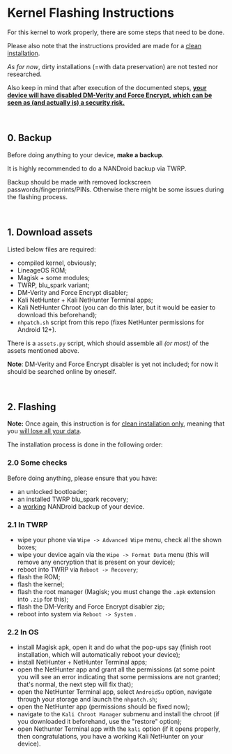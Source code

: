 # Kernel Flashing Instructions

For this kernel to work properly, there are some steps that need to be done.

Please also note that the instructions provided are made for a <u>clean installation</u>.

*As for now*, dirty installations (=with data preservation) are not tested nor researched.

Also keep in mind that after execution of the documented steps, <u>**your device will have disabled DM-Verity and Force Encrypt, which can be seen as (and actually is) a security risk.**</u>

<br>

## **0. Backup**

Before doing anything to your device, **make a backup**.

It is highly recommended to do a NANDroid backup via TWRP.

Backup should be made with removed lockscreen passwords/fingerprints/PINs. Otherwise there might be some issues during the flashing process.

<br>

## 1. Download assets

Listed below files are required:

- compiled kernel, obviously;
- LineageOS ROM;
- Magisk + some modules;
- TWRP, blu_spark variant;
- DM-Verity and Force Encrypt disabler;
- Kali NetHunter + Kali NetHunter Terminal apps;
- Kali NetHunter Chroot (you can do this later, but it would be easier to download this beforehand);
- `nhpatch.sh` script from this repo (fixes NetHunter permissions for Android 12+).

There is a `assets.py` script, which should assemble all *(or most)* of the assets mentioned above.

**Note**: DM-Verity and Force Encrypt disabler is yet not included; for now it should be searched online by oneself.

<br>

## 2. Flashing

**Note:** Once again, this instruction is for <u>clean installation only</u>, meaning that you <u>will lose all your data</u>.

The installation process is done in the following order:

### 2.0 Some checks

Before doing anything, please ensure that you have:

- an unlocked bootloader;
- an installed TWRP blu_spark recovery;
- a <u>working</u> NANDroid backup of your device.

### 2.1 In TWRP

- wipe your phone via `Wipe -> Advanced Wipe` menu, check all the shown boxes;
- wipe your device again via the `Wipe -> Format Data` menu (this will remove any encryption that is present on your device);
- reboot into TWRP via `Reboot -> Recovery`;
- flash the ROM;
- flash the kernel;
- flash the root manager (Magisk; you must change the `.apk` extension into `.zip` for this);
- flash the DM-Verity and Force Encrypt disabler zip;
- reboot into system via `Reboot -> System` .

### 2.2 In OS

- install Magisk apk, open it and do what the pop-ups say (finish root installation, which will automatically reboot your device);
- install NetHunter + NetHunter Terminal apps;
- open the NetHunter app and grant all the permissions (at some point you will see an error indicating that some permissions are not granted; that's normal, the next step will fix that);
- open the NetHunter Terminal app, select `AndroidSu` option, navigate through your storage and launch the `nhpatch.sh`;
- open the NetHunter app (permissions should be fixed now);
- navigate to the `Kali Chroot Manager` submenu and install the chroot (if you downloaded it beforehand, use the "restore" option);
- open Nethunter Terminal app with the `kali` option (if it opens properly, then congratulations, you have a working Kali NetHunter on your device).
